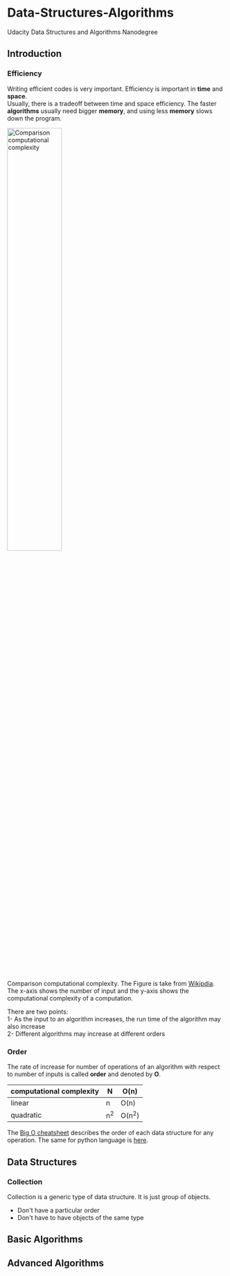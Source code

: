 # Data-Structures-Algorithms
Udacity Data Structures and Algorithms Nanodegree

## Introduction
### Efficiency
Writing efficient codes is very important. Efficiency is important in **time** and **space**.    
Usually, there is a tradeoff between time and space efficiency. The faster **algorithms** usually need bigger **memory**, and using less **memory** slows down the program.

<img alt="Comparison computational complexity" src="https://upload.wikimedia.org/wikipedia/commons/7/7e/Comparison_computational_complexity.svg" width="50%">      

Comparison computational complexity. The Figure is take from [Wikipdia](https://upload.wikimedia.org/wikipedia/commons/7/7e/Comparison_computational_complexity.svg). The x-axis shows the number of input and the y-axis shows the computational complexity of a computation.

There are two points:    
1- As the input to an algorithm increases, the run time  of the algorithm may also increase     
2- Different algorithms may increase at different orders

### Order
The rate of increase for number of operations of an algorithm with respect to number of inputs is called **order** and denoted by **O**.

computational complexity | N | **O**(n)
--- | --- | ---
linear | n | O(n)
quadratic | n<sup>2</sup> | O(n<sup>2</sup>)

The [Big O cheatsheet](https://www.bigocheatsheet.com/) describes the order of each data structure for any operation. The same for python language is [here](https://wiki.python.org/moin/TimeComplexity).

## Data Structures
### Collection
Collection is a generic type of data structure. It is just group of objects.
- Don't have a particular order
- Don't have to have objects of the same type

## Basic Algorithms

## Advanced Algorithms
